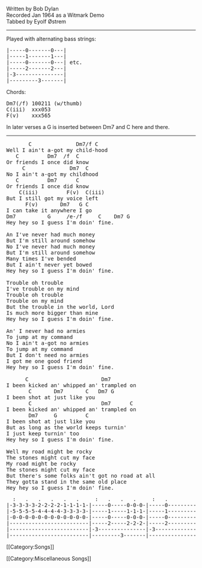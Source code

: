 Written by Bob Dylan<br>
Recorded Jan 1964 as a Witmark Demo<br>
Tabbed by Eyolf Østrem

----
Played with alternating bass strings:

<pre class="tab">
|-----0-------0---|
|-----1-------1---|
|-----0-------0---| etc.
|-----2-------2---|
|-3---------------|
|---------3-------|
</pre>

Chords:

<pre class="chords">
Dm7(/f) 100211 (w/thumb)
C(iii)  xxx053
F(v)    xxx565
</pre>

In later verses a G is inserted between Dm7 and C here and there.

----
<pre class="verse">
       C              Dm7/f C
Well I ain't a-got my child-hood
   C         Dm7  /f  C
Or friends I once did know
     C              Dm7  C
No I ain't a-got my childhood
   C         Dm7      C
Or friends I once did know
    C(iii)         F(v)  C(iii)
But I still got my voice left
      F(v)       Dm7   G C
I can take it anywhere I go
Dm7          G     /e-/f     C    Dm7 G
Hey hey so I guess I'm doin' fine.

An I've never had much money
But I'm still around somehow
No I've never had much money
But I'm still around somehow
Many times I've bended
But I ain't never yet bowed
Hey hey so I guess I'm doin' fine.

Trouble oh trouble
I've trouble on my mind
Trouble oh trouble
Trouble on my mind
But the trouble in the world, Lord
Is much more bigger than mine
Hey hey so I guess I'm doin' fine.

An' I never had no armies
To jump at my command
No I ain't a-got no armies
To jump at my command
But I don't need no armies
I got me one good friend
Hey hey so I guess I'm doin' fine.

      C                       Dm7
I been kicked an' whipped an' trampled on
       C       Dm7       C   Dm7 G
I been shot at just like you
       C                      Dm7      C
I been kicked an' whipped an' trampled on
       Dm7     G         C
I been shot at just like you
But as long as the world keeps turnin'
I just keep turnin' too
Hey hey so I guess I'm doin' fine.

Well my road might be rocky
The stones might cut my face
My road might be rocky
The stones might cut my face
But there's some folks ain't got no road at all
They gotta stand in the same old place
Hey hey so I guess I'm doin' fine.
</pre>
<pre class="tab">
  :   .   .   .   .   .     :   .   .   .     :   .
|-3-3-3-3-2-2-2-2-1-1-1-1-|-----0-----0-0-0-|-----0----------||
|-5-5-5-5-4-4-4-4-3-3-3-3-|-----1-----1-1-1-|-----1----------||
|-0-0-0-0-0-0-0-0-0-0-0-0-|-----0-----0-0-0-|-----0----------||
|-------------------------|-----2-----2-2-2-|-----2----------||
|-------------------------|-3---------------|-3--------------||
|-------------------------|---------3-------|----------------||
</pre>

[[Category:Songs]]

[[Category:Miscellaneous Songs]]